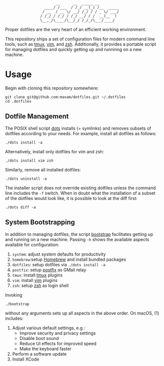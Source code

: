                            __      __  _____ __
                      ____/ /___  / /_/ __(_) /__  _____
                     / __  / __ \/ __/ /_/ / / _ \/ ___/
                    / /_/ / /_/ / /_/ __/ / /  __(__  )
                    \__,_/\____/\__/_/ /_/_/\___/____/


Proper dotfiles are the very heart of an efficient working environment.

This repository ships a set of configuration files for modern command line
tools, such as [tmux][tmux], [vim][vim], and [zsh][zsh]. Additionally, it
provides a portable script for managing dotfiles and quickly getting up and
runninng on a new machine.

Usage
=====

Begin with cloning this repository somewhere:

    git clone git@github.com:mavam/dotfiles.git ~/.dotfiles
    cd .dotfiles

Dotfile Management
------------------

The POSIX shell script [dots](dots) installs (= symlinks) and removes subsets
of dotfiles according to your needs. For example, install all dotfiles as
follows:

    ./dots install -a

Alternatively, install only dotfiles for vim and zsh:

    ./dots install vim zsh

Similarly, remove all installed dotfiles:

    ./dots uninstall -a

The installer script does not override existing dotfiles unless the command
line includes the `-f` switch. When in doubt what the installation of a subset
of the dotfiles would look like, it is possible to look at the diff first:

    ./dots diff -a

System Bootstrapping
--------------------

In addition to managing dotfiles, the script [bootstrap](bootstrap) facilitates
getting up and running on a new machine. Passing `-h` shows the available
aspects available for configuration:

1. `system`: adjust system defaults for productivity
1. `homebrew`:setup [Homebrew][homebrew] and install bundled packages
1. `dotfiles`: setup dotfiles via `./dots install -a`
1. `postfix`: setup [postfix][postfix] as GMail relay
1. `tmux`: install [tmux][tmux] plugins
1. `vim`: install [vim][vim] plugins
1. `zsh`: setup [zsh][zsh] as login shell

Invoking

    ./bootstrap

without any arguments sets up all aspects in the above order. On macOS, (1)
includes:

1. Adjust various default settings, e.g.:
   - Improve security and privacy settings
   - Disable boot sound
   - Reduce UI effects for improved speed
   - Make the keyboard faster
2. Perform a software update
3. Install XCode

[homebrew]: https://brew.sh
[postfix]: http://www.postfix.org
[tmux]: https://github.com/tmux/tmux
[vim]: http://www.vim.org
[zsh]: http://www.zsh.org

